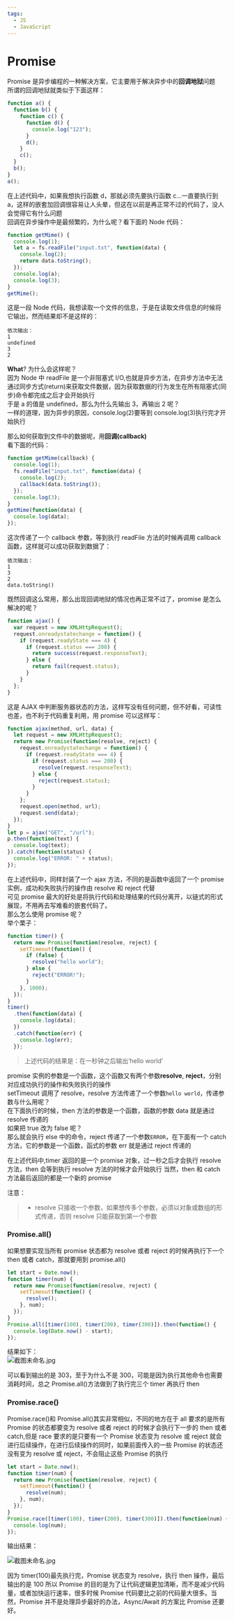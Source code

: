 ```yaml
---
tags:
  - JS
  - JavaScript
---
```


# Promise

Promise 是异步编程的一种解决方案，它主要用于解决异步中的**回调地狱**问题  
所谓的回调地狱就类似于下面这样：

```javascript
function a() {
  function b() {
    function c() {
      function d() {
        console.log("123");
      }
      d();
    }
    c();
  }
  b();
}
a();
```

在上述代码中，如果我想执行函数 d，那就必须先要执行函数 c...一直要执行到 a，这样的嵌套加回调很容易让人头晕，但这在以前是再正常不过的代码了，没人会觉得它有什么问题  
回调在异步操作中是最频繁的，为什么呢？看下面的 Node 代码：

```javascript
function getMime() {
  console.log(1);
  let a = fs.readFile("input.txt", function(data) {
    console.log(2);
    return data.toString();
  });
  console.log(a);
  console.log(3);
}
getMime();
```

这是一段 Node 代码，我想读取一个文件的信息，于是在读取文件信息的时候将它输出，然而结果却不是这样的：

```dash
依次输出：
1
undefined
3
2
```

**What**? 为什么会这样呢？  
因为 Node 中 readFile 是一个非阻塞式 I/O,也就是异步方法，在异步方法中无法通过同步方式(return)来获取文件数据，因为获取数据的行为发生在所有阻塞式(同步)命令都完成之后才会开始执行  
于是 a 的值是 undefined，那么为什么先输出 3，再输出 2 呢？  
一样的道理，因为异步的原因，console.log(2)要等到 console.log(3)执行完才开始执行

那么如何获取到文件中的数据呢，用**回调(callback)**  
看下面的代码：

```javascript
function getMime(callback) {
  console.log(1);
  fs.readFile("input.txt", function(data) {
    console.log(2);
    callback(data.toString());
  });
  console.log(3);
}
getMime(function(data) {
  console.log(data);
});
```

这次传递了一个 callback 参数，等到执行 readFile 方法的时候再调用 callback 函数，这样就可以成功获取到数据了：

```dash
依次输出：
1
3
2
data.toString()
```

既然回调这么常用，那么出现回调地狱的情况也再正常不过了，promise 是怎么解决的呢？

```javascript
function ajax() {
  var request = new XMLHttpRequest();
  request.onreadystatechange = function() {
    if (request.readyState === 4) {
      if (request.status === 200) {
        return success(request.responseText);
      } else {
        return fail(request.status);
      }
    }
  };
}
```

这是 AJAX 中判断服务器状态的方法，这样写没有任何问题，但不好看，可读性也差，也不利于代码重复利用，用 promise 可以这样写：

```javascript
function ajax(method, url, data) {
  let request = new XMLHttpRequest();
  return new Promise(function(resolve, reject) {
    request.onreadystatechange = function() {
      if (request.readyState === 4) {
        if (request.status === 200) {
          resolve(request.responseText);
        } else {
          reject(request.status);
        }
      }
    };
    request.open(method, url);
    request.send(data);
  });
}
let p = ajax("GET", "/url");
p.then(function(text) {
  console.log(text);
}).catch(function(status) {
  console.log("ERROR: " + status);
});
```

在上述代码中，同样封装了一个 ajax 方法，不同的是函数中返回了一个 promise 实例，成功和失败执行的操作由 resolve 和 reject 代替  
可见 promise 最大的好处是将执行代码和处理结果的代码分离开，以链式的形式展现，不用再去写难看的嵌套代码了。  
那么怎么使用 promise 呢？  
举个栗子：

```javascript
function timer() {
  return new Promise(function(resolve, reject) {
    setTimeout(function() {
      if (false) {
        resolve("hello world");
      } else {
        reject("ERROR!");
      }
    }, 1000);
  });
}
timer()
  .then(function(data) {
    console.log(data);
  })
  .catch(function(err) {
    console.log(err);
  });
```

> 上述代码的结果是：在一秒钟之后输出‘hello world’

promise 实例的参数是一个函数，这个函数又有两个参数**resolve**, **reject**，分别对应成功执行的操作和失败执行的操作  
setTimeout 调用了 resolve，resolve 方法传递了一个参数`hello world`，传递参数与什么用呢？  
在下面执行的时候，then 方法的参数是一个函数，函数的参数 data 就是通过 resolve 传递的  
如果把 true 改为 false 呢？  
那么就会执行 else 中的命令，reject 传递了一个参数`ERROR`，在下面有一个 catch 方法，它的参数是一个函数，函式的参数 err 就是通过 reject 传递的

在上述代码中,timer 返回的是一个 promise 对象，过一秒之后才会执行 resolve 方法，then 会等到执行 resolve 方法的时候才会开始执行
当然，then 和 catch 方法最后返回的都是一个新的 promise

注意：

> - resolve 只接收一个参数，如果想传多个参数，必须以对象或数组的形式传递，否则 resolve 只能获取到第一个参数

### Promise.all()

如果想要实现当所有 promise 状态都为 resolve 或者 reject 的时候再执行下一个 then 或者 catch，那就要用到 promise.all()

```javascript
let start = Date.now();
function timer(num) {
  return new Promise(function(resolve, reject) {
    setTimeout(function() {
      resolve();
    }, num);
  });
}
Promise.all([timer(100), timer(200), timer(300)]).then(function() {
  console.log(Date.now() - start);
});
```

结果如下：  
![截图未命名.jpg](https://i.loli.net/2019/03/08/5c826435d3b90.jpg)

可以看到输出的是 303，至于为什么不是 300，可能是因为执行其他命令也需要消耗时间，总之 Promise.all()方法做到了执行完三个 timer 再执行 then

### Promise.race()

Promise.race()和 Promise.all()其实非常相似，不同的地方在于 all 要求的是所有 Promise 的状态都要变为 resolve 或者 reject 的时候才会执行下一步的 then 或者 catch,但是 race 要求的是只要有一个 Promise 状态变为 resolve 或 reject 就会进行后续操作，在进行后续操作的同时，如果前面传入的一些 Promise 的状态还没有变为 resolve 或 reject，不会阻止这些 Promise 的执行

```javascript
let start = Date.now();
function timer(num) {
  return new Promise(function(resolve, reject) {
    setTimeout(function() {
      resolve(num);
    }, num);
  });
}
Promise.race([timer(100), timer(200), timer(300)]).then(function(num) {
  console.log(num);
});
```

输出结果：

![截图未命名.jpg](https://i.loli.net/2019/03/08/5c826954c1e7c.jpg)

因为 timer(100)最先执行完，Promise 状态变为 resolve，执行 then 操作，最后输出的是 100
所以 Promise 的目的是为了让代码逻辑更加清晰，而不是减少代码量，或者加快运行速率，很多时候 Promise 代码要比之前的代码量大很多。当然，Promise 并不是处理异步最好的办法，Async/Await 的方案比 Promise 还要好。
